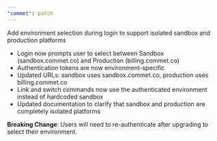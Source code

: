 ```yaml
---
"commet": patch
---
```


Add environment selection during login to support isolated sandbox and production platforms

- Login now prompts user to select between Sandbox (sandbox.commet.co) and Production (billing.commet.co)
- Authentication tokens are now environment-specific
- Updated URLs: sandbox uses sandbox.commet.co, production uses billing.commet.co
- Link and switch commands now use the authenticated environment instead of hardcoded sandbox
- Updated documentation to clarify that sandbox and production are completely isolated platforms

**Breaking Change**: Users will need to re-authenticate after upgrading to select their environment.

